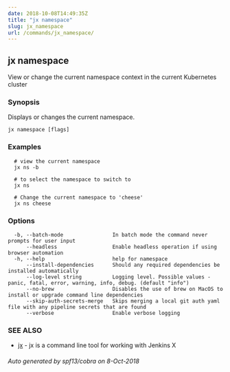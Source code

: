 ```yaml
---
date: 2018-10-08T14:49:35Z
title: "jx namespace"
slug: jx_namespace
url: /commands/jx_namespace/
---
```

## jx namespace

View or change the current namespace context in the current Kubernetes cluster

### Synopsis

Displays or changes the current namespace.

```
jx namespace [flags]
```

### Examples

```
  # view the current namespace
  jx ns -b
  
  # to select the namespace to switch to
  jx ns
  
  # Change the current namespace to 'cheese'
  jx ns cheese
```

### Options

```
  -b, --batch-mode                In batch mode the command never prompts for user input
      --headless                  Enable headless operation if using browser automation
  -h, --help                      help for namespace
      --install-dependencies      Should any required dependencies be installed automatically
      --log-level string          Logging level. Possible values - panic, fatal, error, warning, info, debug. (default "info")
      --no-brew                   Disables the use of brew on MacOS to install or upgrade command line dependencies
      --skip-auth-secrets-merge   Skips merging a local git auth yaml file with any pipeline secrets that are found
      --verbose                   Enable verbose logging
```

### SEE ALSO

* [jx](/commands/jx/)	 - jx is a command line tool for working with Jenkins X

###### Auto generated by spf13/cobra on 8-Oct-2018
